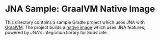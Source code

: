 # JNA Sample: GraalVM Native Image

This directory contains a sample Gradle project which uses JNA with [GraalVM](https://graalvm.org/). The project builds a [native image](https://www.graalvm.org/latest/reference-manual/native-image/) which uses JNA features, powered by JNA's integration library for Substrate.
